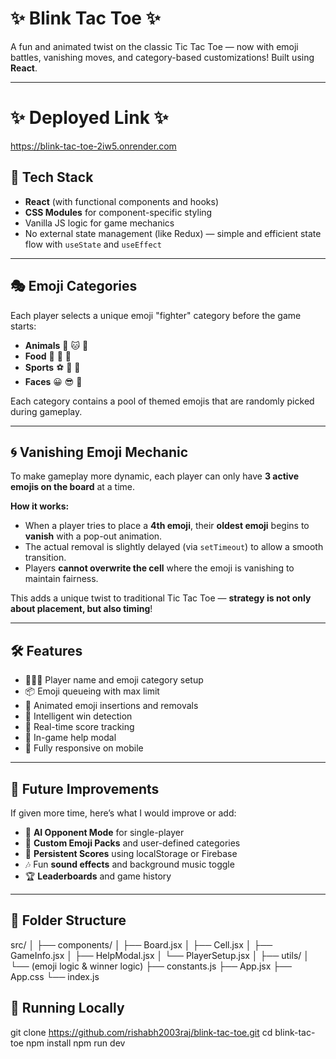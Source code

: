 # ✨ Blink Tac Toe ✨

A fun and animated twist on the classic Tic Tac Toe — now with emoji battles, vanishing moves, and category-based customizations! Built using **React**.

---

# ✨ Deployed Link ✨
https://blink-tac-toe-2iw5.onrender.com

## 🚀 Tech Stack

- **React** (with functional components and hooks)
- **CSS Modules** for component-specific styling
- Vanilla JS logic for game mechanics
- No external state management (like Redux) — simple and efficient state flow with `useState` and `useEffect`

---

## 🎭 Emoji Categories

Each player selects a unique emoji "fighter" category before the game starts:

- **Animals** 🐶 🐱 🦊
- **Food** 🍕 🍩 🍎
- **Sports** ⚽ 🏀 🏈
- **Faces** 😀 😎 🤖


Each category contains a pool of themed emojis that are randomly picked during gameplay.

---

## 🌀 Vanishing Emoji Mechanic

To make gameplay more dynamic, each player can only have **3 active emojis on the board** at a time.

**How it works:**

- When a player tries to place a **4th emoji**, their **oldest emoji** begins to **vanish** with a pop-out animation.
- The actual removal is slightly delayed (via `setTimeout`) to allow a smooth transition.
- Players **cannot overwrite the cell** where the emoji is vanishing to maintain fairness.

This adds a unique twist to traditional Tic Tac Toe — **strategy is not only about placement, but also timing**!

---

## 🛠 Features

- 🧑‍🤝‍🧑 Player name and emoji category setup
- 📦 Emoji queueing with max limit
- 🔁 Animated emoji insertions and removals
- 🧠 Intelligent win detection
- 🔢 Real-time score tracking
- 📖 In-game help modal
- 📱 Fully responsive on mobile

---

## 📌 Future Improvements

If given more time, here’s what I would improve or add:

- 🧠 **AI Opponent Mode** for single-player
- 🌈 **Custom Emoji Packs** and user-defined categories
- 💾 **Persistent Scores** using localStorage or Firebase
- 🎶 Fun **sound effects** and background music toggle
- 🏆 **Leaderboards** and game history

---

## 🧩 Folder Structure
src/
│
├── components/
│ ├── Board.jsx
│ ├── Cell.jsx
│ ├── GameInfo.jsx
│ ├── HelpModal.jsx
│ └── PlayerSetup.jsx
│
├── utils/
│ └── (emoji logic & winner logic)
├── constants.js
├── App.jsx
├── App.css
└── index.js

## 🧪 Running Locally

git clone https://github.com/rishabh2003raj/blink-tac-toe.git
cd blink-tac-toe
npm install
npm run dev
